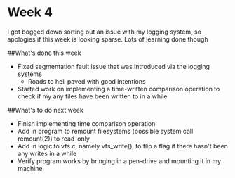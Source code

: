 Week 4
======

I got bogged down sorting out an issue with my logging system, so apologies if this week is looking sparse.
Lots of learning done though

##What's done this week
* Fixed segmentation fault issue that was introduced via the logging systems
  * Roads to hell paved with good intentions 
* Started work on implementing a time-written comparison operation to check if my any files have been written to in a while

##What's to do next week
* Finish implementing time comparison operation
* Add in program to remount filesystems (possible system call remount(2)) to read-only
* Add in logic to vfs.c, namely vfs_write(), to flip a flag if there hasn't been any writes in a while
* Verify program works by bringing in a pen-drive and mounting it in my machine
